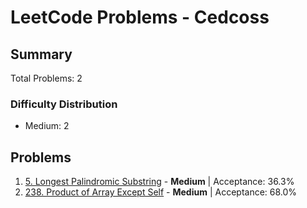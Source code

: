 # LeetCode Problems - Cedcoss

## Summary
Total Problems: 2

### Difficulty Distribution

- Medium: 2

## Problems

1. [5. Longest Palindromic Substring](https://leetcode.com/problems/longest-palindromic-substring/) - **Medium** | Acceptance: 36.3%
2. [238. Product of Array Except Self](https://leetcode.com/problems/product-of-array-except-self/) - **Medium** | Acceptance: 68.0%
